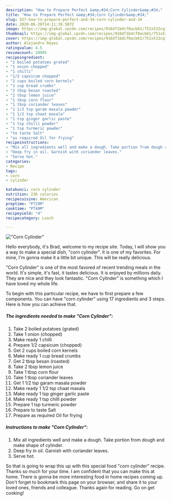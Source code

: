 ```yaml
---
description: "How to Prepare Perfect &amp;#34;Corn Cylinder&amp;#34;"
title: "How to Prepare Perfect &amp;#34;Corn Cylinder&amp;#34;"
slug: 557-how-to-prepare-perfect-and-34-corn-cylinder-and-34
date: 2020-06-26T14:11:39.507Z
image: https://img-global.cpcdn.com/recipes/916df1bdcf0acb61/751x532cq70/corn-cylinder-recipe-main-photo.jpg
thumbnail: https://img-global.cpcdn.com/recipes/916df1bdcf0acb61/751x532cq70/corn-cylinder-recipe-main-photo.jpg
cover: https://img-global.cpcdn.com/recipes/916df1bdcf0acb61/751x532cq70/corn-cylinder-recipe-main-photo.jpg
author: Alejandro Reyes
ratingvalue: 4.5
reviewcount: 29995
recipeingredient:
- "2 boiled potatoes grated"
- "1 onion chopped"
- "1 chilli"
- "1/2 capsicum chopped"
- "2 cups boiled corn kernels"
- "1 cup bread crumbs"
- "2 tbsp besan roasted"
- "2 tbsp lemon juice"
- "1 tbsp corn flour"
- "1 tbsp coriander leaves"
- "1 1/2 tsp garam masala powder"
- "1 1/2 tsp chaat masala"
- "1 tsp ginger garlic paste"
- "1 tsp chilli powder"
- "1 tsp turmeric powder"
- "to taste Salt"
- "as required Oil for frying"
recipeinstructions:
- "Mix all ingredients well and make a dough. Take portion from dough and make shape of cylinder."
- "Deep fry in oil. Garnish with coriander leaves."
- "Serve hot."
categories:
- Recipe
tags:
- corn
- cylinder

katakunci: corn cylinder 
nutrition: 236 calories
recipecuisine: American
preptime: "PT29M"
cooktime: "PT40M"
recipeyield: "4"
recipecategory: Lunch

---
```



![&#34;Corn Cylinder&#34;](https://img-global.cpcdn.com/recipes/916df1bdcf0acb61/751x532cq70/corn-cylinder-recipe-main-photo.jpg)

Hello everybody, it's Brad, welcome to my recipe site. Today, I will show you a way to make a special dish, &#34;corn cylinder&#34;. It is one of my favorites. For mine, I'm gonna make it a little bit unique. This will be really delicious.



&#34;Corn Cylinder&#34; is one of the most favored of recent trending meals in the world. It's simple, it's fast, it tastes delicious. It is enjoyed by millions daily. They are nice and they look fantastic. &#34;Corn Cylinder&#34; is something which I have loved my whole life.


To begin with this particular recipe, we have to first prepare a few components. You can have &#34;corn cylinder&#34; using 17 ingredients and 3 steps. Here is how you can achieve that.

<!--inarticleads1-->

##### The ingredients needed to make &#34;Corn Cylinder&#34;:

1. Take 2 boiled potatoes (grated)
1. Take 1 onion (chopped)
1. Make ready 1 chilli
1. Prepare 1/2 capsicum (chopped)
1. Get 2 cups boiled corn kernels
1. Make ready 1 cup bread crumbs
1. Get 2 tbsp besan (roasted)
1. Take 2 tbsp lemon juice
1. Take 1 tbsp corn flour
1. Take 1 tbsp coriander leaves
1. Get 1 1/2 tsp garam masala powder
1. Make ready 1 1/2 tsp chaat masala
1. Make ready 1 tsp ginger garlic paste
1. Make ready 1 tsp chilli powder
1. Prepare 1 tsp turmeric powder
1. Prepare to taste Salt
1. Prepare as required Oil for frying




<!--inarticleads2-->

##### Instructions to make &#34;Corn Cylinder&#34;:

1. Mix all ingredients well and make a dough. Take portion from dough and make shape of cylinder.
1. Deep fry in oil. Garnish with coriander leaves.
1. Serve hot.




So that is going to wrap this up with this special food &#34;corn cylinder&#34; recipe. Thanks so much for your time. I am confident that you can make this at home. There is gonna be more interesting food in home recipes coming up. Don't forget to bookmark this page on your browser, and share it to your loved ones, friends and colleague. Thanks again for reading. Go on get cooking!
